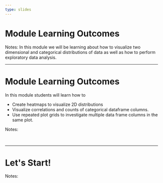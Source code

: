 ```yaml
---
type: slides
---
```


# Module Learning Outcomes

Notes: In this module we will be learning about how to visualize two dimensional and categorical distributions of data as well as how to perform exploratory data analysis.

---

# Module Learning Outcomes

In this module students will learn how to

- Create heatmaps to visualize 2D distributions
- Visualize correlations and counts of categorical dataframe columns.
- Use repeated plot grids to investigate multiple data frame columns in the same plot.

Notes:

<br>

---

# Let's Start!

Notes:

<br>
